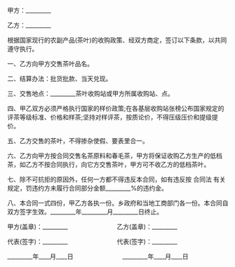 
 


甲方：_________


乙方：_________


根据国家现行的农副产品(茶叶)的收购政策、经双方商定，签订以下条款，以共同遵守执行。


一、乙方向甲方交售茶叶品名。


二、结算办法：批货批款、当天兑现。


三、交售地点：_________茶叶收购站或甲方所属收购站、点。


四、甲乙双方必须严格执行国家的样价政策;在各基层收购站张榜公布国家规定的评茶等级标准、价格和样茶;坚持对样评茶，按质论价，不得压级压价和提级提价。


五、乙方交售的茶叶，不得掺杂使假、要表里合一。


六、乙方向甲方按合同交售名茶原料和春毛茶，甲方将保证收购乙方生产的低档茶，如乙方不按合同执行，向它方交售茶叶，甲方可不收乙方的低档茶叶。


七、除不可抗拒的原因外，任何一方都不得违反本合同，如有违反按
合同法
有关规定，罚违约方未履行合同部分金额_________%的违约金。


八、本合同一式四份，甲乙方各执一份。乡政府和当地工商部门各一份。本合同自双方签字生效。_________年_________月_________日终止。


甲方(盖章)：_________　　　　　　　　乙方(盖章)：_________


代表(签字)：_________　　　　　　　　代表(签字)：_________


_________年____月____日　　　　　　　　_________年____月____日
 


 

 
 
 
 
 
  


  
 

  


  


  
 
 
 
 

